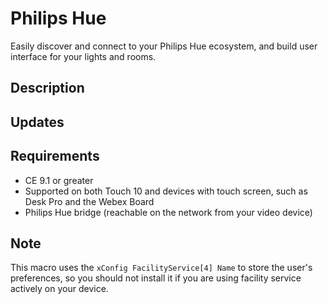 # Philips Hue

Easily discover and connect to your Philips Hue ecosystem, and build user interface for your lights and rooms.

<!-- ![Quiet Mode](quietmode.png) -->


## Description



## Updates


## Requirements

* CE 9.1 or greater
* Supported on both Touch 10 and devices with touch screen, such as Desk Pro and the Webex Board
* Philips Hue bridge (reachable on the network from your video device)

## Note

This macro uses the `xConfig FacilityService[4] Name` to store the user's preferences, so you should not install it if you are using facility service actively on your device.
